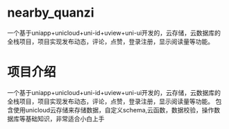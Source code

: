 # nearby_quanzi
一个基于uniapp+unicloud+uni-id+uview+uni-ui开发的，云存储，云数据库的全栈项目，项目实现发布动态，评论，点赞，登录注册，显示阅读量等功能。
# 项目介绍
一个基于uniapp+unicloud+uni-id+uview+uni-ui开发的，云存储，云数据库的全栈项目，项目实现发布动态，评论，点赞，登录注册，显示阅读量等功能。
包含使用unicloud云存储来存储数据，自定义schema,云函数，数据校验，操作数据库等基础知识，非常适合小白上手
